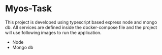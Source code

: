 # Myos-Task

This project is developed using typescript based express node and mongo db.
All services are defined inside the docker-compose file and the project will use following images to run the application.
- Node
- Mongo db
